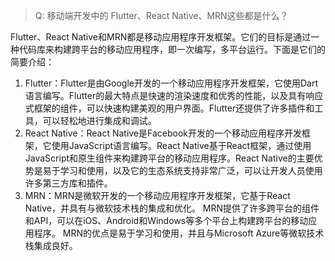 >Q: 移动端开发中的 Flutter、React Native、MRN这些都是什么？

Flutter、React Native和MRN都是移动应用程序开发框架。它们的目标是通过一种代码库来构建跨平台的移动应用程序，即一次编写，多平台运行。下面是它们的简要介绍：
1. Flutter：Flutter是由Google开发的一个移动应用程序开发框架，它使用Dart语言编写。Flutter的最大特点是快速的渲染速度和优秀的性能，以及具有响应式框架的组件，可以快速构建美观的用户界面。Flutter还提供了许多插件和工具，可以轻松地进行集成和调试。
2. React Native：React Native是Facebook开发的一个移动应用程序开发框架，它使用JavaScript语言编写。React Native基于React框架，通过使用JavaScript和原生组件来构建跨平台的移动应用程序。React Native的主要优势是易于学习和使用，以及它的生态系统支持非常广泛，可以让开发人员使用许多第三方库和插件。
3. MRN：MRN是微软开发的一个移动应用程序开发框架，它基于React Native，并具有与微软技术栈的集成和优化。 MRN提供了许多跨平台的组件和API，可以在iOS、Android和Windows等多个平台上构建跨平台的移动应用程序。 MRN的优点是易于学习和使用，并且与Microsoft Azure等微软技术栈集成良好。